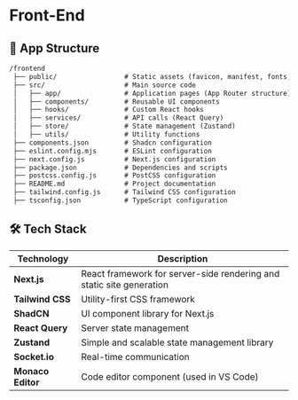 # Front-End

## 📁 App Structure
```markdown
/frontend
 ├── public/                 # Static assets (favicon, manifest, fonts, images)
 ├── src/                    # Main source code
 │   ├── app/                # Application pages (App Router structure)
 │   ├── components/         # Reusable UI components
 │   ├── hooks/              # Custom React hooks
 │   ├── services/           # API calls (React Query)
 │   ├── store/              # State management (Zustand)
 │   ├── utils/              # Utility functions
 ├── components.json         # Shadcn configuration
 ├── eslint.config.mjs       # ESLint configuration
 ├── next.config.js          # Next.js configuration
 ├── package.json            # Dependencies and scripts
 ├── postcss.config.js       # PostCSS configuration
 ├── README.md               # Project documentation
 ├── tailwind.config.js      # Tailwind CSS configuration
 ├── tsconfig.json           # TypeScript configuration
```

## 🛠️ Tech Stack
| Technology    | Description |
|--------------|-------------|
| **Next.js**  | React framework for server-side rendering and static site generation |
| **Tailwind CSS** | Utility-first CSS framework |
| **ShadCN**   | UI component library for Next.js |
| **React Query** | Server state management |
| **Zustand**  | Simple and scalable state management library |
| **Socket.io** | Real-time communication |
| **Monaco Editor** | Code editor component (used in VS Code) |



